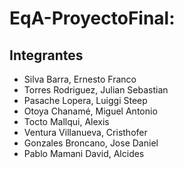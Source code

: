 # EqA-ProyectoFinal:

## Integrantes
- Silva Barra, Ernesto Franco
- Torres Rodriguez, Julian Sebastian
- Pasache Lopera, Luiggi Steep
- Otoya Chanamé, Miguel Antonio
- Tocto Mallqui, Alexis
- Ventura Villanueva, Cristhofer
- Gonzales Broncano, Jose Daniel 
- Pablo Mamani David, Alcides




